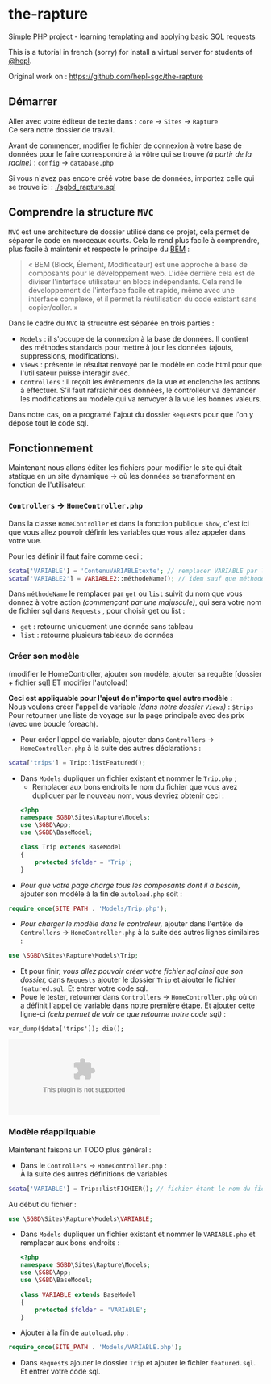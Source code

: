 # the-rapture
Simple PHP project - learning templating and applying basic SQL requests

This is a tutorial in french (sorry) for install a virtual server for students of [@hepl](https://github.com/hepl-web).

Original work on : https://github.com/hepl-sgc/the-rapture

## Démarrer
Aller avec votre éditeur de texte dans : `core` -> `Sites` -> `Rapture`  
Ce sera notre dossier de travail.

Avant de commencer, modifier le fichier de connexion à votre base de données pour le faire correspondre à la vôtre qui se trouve _(à partir de la racine)_ : `config` -> `database.php`

Si vous n'avez pas encore créé votre base de données, importez celle qui se trouve ici : [./sgbd_rapture.sql](./sgbd_rapture.sql)

## Comprendre la structure `MVC`
`MVC` est une architecture de dossier utilisé dans ce projet, cela permet de séparer le code en morceaux courts. Cela le rend plus facile à comprendre, plus facile à maintenir et respecte le principe du [BEM](https://en.bem.info/methodology/) :
> « BEM (Block, Élement, Modificateur) est une approche à base de composants pour le développement web. L'idée derrière cela est de diviser l'interface utilisateur en blocs indépendants. Cela rend le développement de l'interface facile et rapide, même avec une interface complexe, et il permet la réutilisation du code existant sans copier/coller. »

Dans le cadre du `MVC` la strucutre est séparée en trois parties :
- `Models` : il s'occupe de la connexion à la base de données. Il contient des méthodes standards pour mettre à jour les données (ajouts, suppressions, modifications).
- `Views` : présente le résultat renvoyé par le modèle en code html pour que l'utilisateur puisse interagir avec.
- `Controllers` : il reçoit les évènements de la vue et enclenche les actions à effectuer. S'il faut rafraichir des données, le controlleur va demander les modifications au modèle qui va renvoyer à la vue les bonnes valeurs.

Dans notre cas, on a programé l'ajout du dossier `Requests` pour que l'on y dépose tout le code sql.


## Fonctionnement
Maintenant nous allons éditer les fichiers pour modifier le site qui était statique en un site dynamique -> où les données se transforment en fonction de l'utilisateur.


### `Controllers` -> `HomeController.php`
Dans la classe `HomeController` et dans la fonction publique `show`, c'est ici que vous allez pouvoir définir les variables que vous allez appeler dans votre vue.

Pour les définir il faut faire comme ceci :
``` PHP
$data['VARIABLE'] = 'ContenuVARIABLEtexte'; // remplacer VARIABLE par le nom de votre variable
$data['VARIABLE2'] = VARIABLE2::méthodeName(); // idem sauf que méthodeName expliquée ci-dessous
```
Dans `méthodeName` le remplacer par `get` ou `list` suivit du nom que vous donnez à votre action _(commençant par une majuscule)_, qui sera votre nom de fichier sql dans `Requests` , pour choisir get ou list :
- `get` : retourne uniquement une donnée sans tableau
- `list` : retourne plusieurs tableaux de données


### Créer son modèle
(modifier le HomeController, ajouter son modèle, ajouter sa requête [dossier + fichier sql] ET modifier l'autoload)

__Ceci est appliquable pour l'ajout de n'importe quel autre modèle :__  
Nous voulons créer l'appel de variable _(dans notre dossier `Views`)_ : `$trips`  
Pour retourner une liste de voyage sur la page principale avec des prix (avec une boucle foreach).

- Pour créer l'appel de variable, ajouter dans `Controllers` -> `HomeController.php` à la suite des autres déclarations :
``` PHP
$data['trips'] = Trip::listFeatured();
```
- Dans `Models` dupliquer un fichier existant et nommer le `Trip.php` ;
    - Remplacer aux bons endroits le nom du fichier que vous avez dupliquer par le nouveau nom, vous devriez obtenir ceci :
    ``` PHP
    <?php
    namespace SGBD\Sites\Rapture\Models;
    use \SGBD\App;
    use \SGBD\BaseModel;

    class Trip extends BaseModel
    {
        protected $folder = 'Trip';
    }
    ```
- _Pour que votre page charge tous les composants dont il a besoin,_ ajouter son modèle à la fin de `autoload.php` soit :
``` PHP
require_once(SITE_PATH . 'Models/Trip.php');
```
- _Pour charger le modèle dans le controleur,_ ajouter dans l'entête de `Controllers` -> `HomeController.php` à la suite des autres lignes similaires :
``` PHP
use \SGBD\Sites\Rapture\Models\Trip;
```
- Et pour finir, _vous allez pouvoir créer votre fichier sql ainsi que son dossier,_ dans `Requests` ajouter le dossier `Trip` et ajouter le fichier `featured.sql`. Et entrer votre code sql.
- Poue le tester, retourner dans `Controllers` -> `HomeController.php` où on a définit l'appel de variable dans notre première étape. Et ajouter cette ligne-ci _(cela permet de voir ce que retourne notre code sql)_ :
```
var_dump($data['trips']); die();
```

[![Allez vers la vidéo de tuto](./tuto-assets/op1.swf)](http://jconcept.be/hepl/the-rapture/op1.swf "Allez vers la vidéo de tuto")

### Modèle réappliquable
Maintenant faisons un TODO plus général :
- Dans le `Controllers` -> `HomeController.php` :  
À la suite des autres définitions de variables
``` PHP
$data['VARIABLE'] = Trip::listFICHIER(); // fichier étant le nom du fichier sql sans le .sql
```  
Au début du fichier :
``` PHP
use \SGBD\Sites\Rapture\Models\VARIABLE;
```
- Dans `Models` dupliquer un fichier existant et nommer le `VARIABLE.php` et remplacer aux bons endroits :
    ``` PHP
    <?php
    namespace SGBD\Sites\Rapture\Models;
    use \SGBD\App;
    use \SGBD\BaseModel;

    class VARIABLE extends BaseModel
    {
        protected $folder = 'VARIABLE';
    }
    ```
- Ajouter à la fin de `autoload.php` :
``` PHP
require_once(SITE_PATH . 'Models/VARIABLE.php');
```
- Dans `Requests` ajouter le dossier `Trip` et ajouter le fichier `featured.sql`. Et entrer votre code sql.
